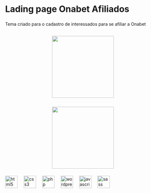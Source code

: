 <h1 align="left">Lading page Onabet Afiliados</h1>

###

<p align="left">Tema criado para o cadastro de interessados para se afiliar a Onabet</p>

###

<h2 align="left"></h2>

###

<p align="left"></p>

###

<div align="center">
  <img height="200" src="http://hugodev.com.br/portfolios/Onabet-Desktop.png"  />
</div>

###

<h2 align="left"></h2>

###

<div align="center">
  <img height="200" src="http://hugodev.com.br/portfolios/Onabet-Mobile.png"  />
</div>

###

<div align="left">
  <img src="https://cdn.jsdelivr.net/gh/devicons/devicon/icons/html5/html5-original.svg" height="40" alt="html5 logo"  />
  <img width="12" />
  <img src="https://cdn.jsdelivr.net/gh/devicons/devicon/icons/css3/css3-original.svg" height="40" alt="css3 logo"  />
  <img width="12" />
  <img src="https://cdn.jsdelivr.net/gh/devicons/devicon/icons/php/php-original.svg" height="40" alt="php logo"  />
  <img width="12" />
  <img src="https://cdn.jsdelivr.net/gh/devicons/devicon/icons/wordpress/wordpress-original.svg" height="40" alt="wordpress logo"  />
  <img width="12" />
  <img src="https://cdn.jsdelivr.net/gh/devicons/devicon/icons/javascript/javascript-original.svg" height="40" alt="javascript logo"  />
  <img width="12" />
  <img src="https://cdn.jsdelivr.net/gh/devicons/devicon/icons/sass/sass-original.svg" height="40" alt="sass logo"  />
</div>

###
